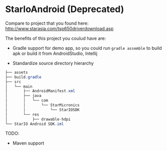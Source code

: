 StarIoAndroid (Deprecated)
=============

Compare to project that you found here: http://www.starasia.com/tsp650driverdownload.asp

The benefits of this project you coulud have are:

* Gradle support for demo app, so you could run `gradle assemble` to build apk or build it from AndroidStudio, Intellij

* Standardize source directory hierarchy

~~~~java
├── assets
├── build.gradle
├── src
│   └── main
│       ├── AndroidManifest.xml
│       ├── java
│       │   └── com
│       │       └── StarMicronics
│       │           └── StarIOSDK
│       └── res
│           ├── drawable-hdpi
└── StarIO Android SDK.iml
~~~~


TODO:
* Maven support
